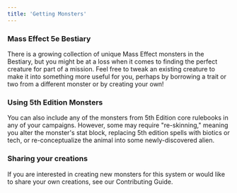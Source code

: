 ```yaml
---
title: 'Getting Monsters'
---
```

### Mass Effect 5e Bestiary
There is a growing collection of unique Mass Effect monsters in the <nuxt-link to="/phb/bestiary">Bestiary</nuxt-link>,
but you might be at a loss when it comes to finding the perfect creature for part of a mission. Feel free to tweak an
existing creature to make it into something more useful for you, perhaps by borrowing a trait or two from a different
monster or by creating your own!

### Using 5th Edition Monsters
You can also include any of the monsters from 5th Edition core rulebooks in any of your campaigns. However, some may require
"re-skinning," meaning you alter the monster's stat block, replacing 5th edition spells with biotics or tech, or
re-conceptualize the animal into some newly-discovered alien.

### Sharing your creations
If you are interested in creating new monsters for this system or would like to share your own creations, see
our <nuxt-link to="/contributing">Contributing Guide</nuxt-link>.
